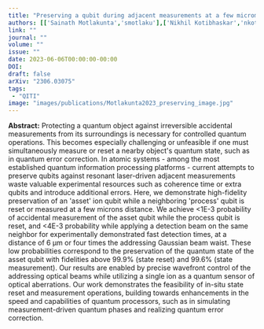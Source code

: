 ```yaml
---
title: "Preserving a qubit during adjacent measurements at a few micrometers distance"
authors: [['Sainath Motlakunta','smotlaku'],['Nikhil Kotibhaskar','nkotibha'], ['Chung-You Shih', 'c5shih'],['Anthony Vogliano','avogliano'],['Darian Mclaren','da2mclar'],['Lewis Hahn','rlhahn'],['Jingwen Zhu','j436zhu'],['Roland Hablützel','rhabluet'], ['Rajibul Islam', 'krislam']]
link: ""
journal: ""
volume: ""
issue: ""
date: 2023-06-06T00:00:00-00:00
DOI: 
draft: false
arXiv: "2306.03075"
tags:
 - "QITI" 
image: "images/publications/Motlakunta2023_preserving_image.jpg"
---
```


**Abstract:** Protecting a quantum object against irreversible accidental measurements from its surroundings is necessary for controlled quantum operations. This becomes especially challenging or unfeasible if one must simultaneously measure or reset a nearby object's quantum state, such as in quantum error correction. In atomic systems - among the most established quantum information processing platforms - current attempts to preserve qubits against resonant laser-driven adjacent measurements waste valuable experimental resources such as coherence time or extra qubits and introduce additional errors. Here, we demonstrate high-fidelity preservation of an 'asset' ion qubit while a neighboring 'process' qubit is reset or measured at a few microns distance. We achieve <1E-3 probability of accidental measurement of the asset qubit while the process qubit is reset, and <4E-3 probability while applying a detection beam on the same neighbor for experimentally demonstrated fast detection times, at a distance of 6 μm or four times the addressing Gaussian beam waist. These low probabilities correspond to the preservation of the quantum state of the asset qubit with fidelities above 99.9% (state reset) and 99.6% (state measurement). Our results are enabled by precise wavefront control of the addressing optical beams while utilizing a single ion as a quantum sensor of optical aberrations. Our work demonstrates the feasibility of in-situ state reset and measurement operations, building towards enhancements in the speed and capabilities of quantum processors, such as in simulating measurement-driven quantum phases and realizing quantum error correction.